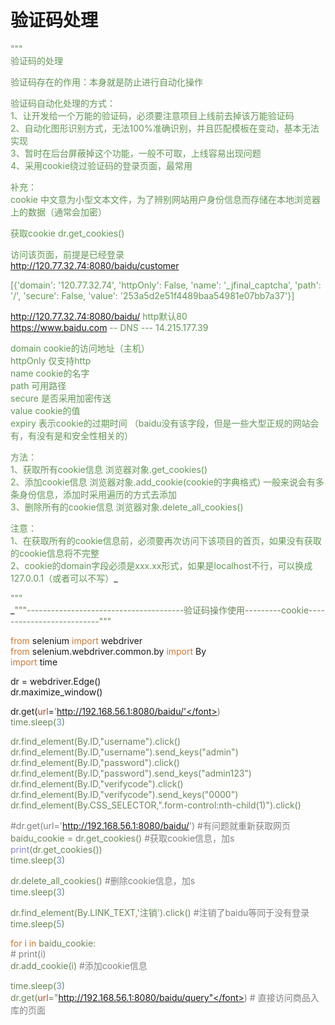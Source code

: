 # 验证码处理

<font style="color:#629755;">"""  
验证码的处理  
  
验证码存在的作用：本身就是防止进行自动化操作  
  
验证码自动化处理的方式：  
1、让开发给一个万能的验证码，必须要注意项目上线前去掉该万能验证码  
2、自动化图形识别方式，无法100%准确识别，并且匹配模板在变动，基本无法实现  
3、暂时在后台屏蔽掉这个功能，一般不可取，上线容易出现问题  
4、采用cookie绕过验证码的登录页面，最常用  
  
补充：  
cookie 中文意为小型文本文件，为了辨别网站用户身份信息而存储在本地浏览器上的数据（通常会加密）  
  
  
获取cookie  dr.get_cookies()  
  
访问该页面，前提是已经登录  
http://120.77.32.74:8080/baidu/customer  
  
  
[{'domain': '120.77.32.74', 'httpOnly': False, 'name': '_jfinal_captcha', 'path': '/', 'secure': False, 'value': '253a5d2e51f4489baa54981e07bb7a37'}]  
  
http://120.77.32.74:8080/baidu/      http默认80  
https://www.baidu.com   -- DNS --- 14.215.177.39  
  
domain     cookie的访问地址（主机）  
httpOnly   仅支持http  
name       cookie的名字  
path       可用路径  
secure     是否采用加密传送  
value      cookie的值  
expiry     表示cookie的过期时间  （baidu没有该字段，但是一些大型正规的网站会有，有没有是和安全性相关的）  
  
  
方法：  
1、获取所有cookie信息      浏览器对象.get_cookies()  
2、添加cookie信息              浏览器对象.add_cookie(cookie的字典格式)      一般来说会有多条身份信息，添加时采用遍历的方式去添加  
3、删除所有的cookie信息  浏览器对象.delete_all_cookies()  
  
注意：  
1、在获取所有的cookie信息前，必须要再次访问下该项目的首页，如果没有获取的cookie信息将不完整  
2、cookie的domain字段必须是xxx.xx形式，如果是localhost不行，可以换成127.0.0.1（或者可以不写）</font>_<font style="color:#629755;">  
  
"""  
</font>_<font style="color:#6a8759;">"""---------------------------------------验证码操作使用---------cookie--------------------------"""  
  
</font><font style="color:#cc7832;">from </font>selenium <font style="color:#cc7832;">import </font>webdriver  
<font style="color:#cc7832;">from </font>selenium.webdriver.common.by <font style="color:#cc7832;">import </font>By  
<font style="color:#cc7832;">import </font>time  
  
dr = webdriver.Edge()  
dr.maximize_window()  
  
dr.get(<font style="color:#aa4926;">url</font>=<font style="color:#6a8759;">'http://192.168.56.1:8080/baidu/'</font>)  
time.sleep(<font style="color:#6897bb;">3</font>)  
  
dr.find_element(By.ID<font style="color:#cc7832;">,</font><font style="color:#6a8759;">"username"</font>).click()  
dr.find_element(By.ID<font style="color:#cc7832;">,</font><font style="color:#6a8759;">"username"</font>).send_keys(<font style="color:#6a8759;">"admin"</font>)  
dr.find_element(By.ID<font style="color:#cc7832;">,</font><font style="color:#6a8759;">"password"</font>).click()  
dr.find_element(By.ID<font style="color:#cc7832;">,</font><font style="color:#6a8759;">"password"</font>).send_keys(<font style="color:#6a8759;">"admin123"</font>)  
dr.find_element(By.ID<font style="color:#cc7832;">,</font><font style="color:#6a8759;">"verifycode"</font>).click()  
dr.find_element(By.ID<font style="color:#cc7832;">,</font><font style="color:#6a8759;">"verifycode"</font>).send_keys(<font style="color:#6a8759;">"0000"</font>)  
dr.find_element(By.CSS_SELECTOR<font style="color:#cc7832;">,</font><font style="color:#6a8759;">".form-control:nth-child(1)"</font>).click()  
  
<font style="color:#808080;">#dr.get(url='http://192.168.56.1:8080/baidu/')   #有问题就重新获取网页  
</font>baidu_cookie = dr.get_cookies()  <font style="color:#808080;">#获取cookie信息，加s  
</font><font style="color:#8888c6;">print</font>(dr.get_cookies())  
time.sleep(<font style="color:#6897bb;">3</font>)  
  
dr.delete_all_cookies()   <font style="color:#808080;">#删除cookie信息，加s  
</font>time.sleep(<font style="color:#6897bb;">3</font>)  
  
dr.find_element(By.LINK_TEXT<font style="color:#cc7832;">,</font><font style="color:#6a8759;">'注销'</font>).click()  <font style="color:#808080;">#注销了baidu等同于没有登录  
</font>time.sleep(<font style="color:#6897bb;">5</font>)  
  
<font style="color:#cc7832;">for </font>i <font style="color:#cc7832;">in </font>baidu_cookie:  
    <font style="color:#808080;"># print(i)  
    </font>dr.add_cookie(i)         <font style="color:#808080;">#添加cookie信息  
  
</font>time.sleep(<font style="color:#6897bb;">3</font>)  
dr.get(<font style="color:#aa4926;">url</font>=<font style="color:#6a8759;">"http://192.168.56.1:8080/baidu/query"</font>) <font style="color:#808080;"># 直接访问商品入库的页面</font>

